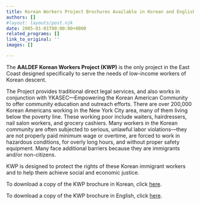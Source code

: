 ```yaml
---
title: Korean Workers Project Brochures Available in Korean and English
authors: []
#layout: layouts/post.njk
date: 2005-01-01T00:00:00+0000
related_programs: []
link_to_original: ''
images: []

---
```

The **AALDEF Korean Workers Project (KWP)** is the only project in the East Coast designed specifically to serve the needs of low-income workers of Korean descent.

The Project provides traditional direct legal services, and also works in conjunction with YKASEC—Empowering the Korean American Community to offer community education and outreach efforts. There are over 200,000 Korean Americans working in the New York City area, many of them living below the poverty line. These working poor include waiters, hairdressers, nail salon workers, and grocery cashiers. Many workers in the Korean community are often subjected to serious, unlawful labor violations—they are not properly paid minimum wage or overtime, are forced to work in hazardous conditions, for overly long hours, and without proper safety equipment. Many face additional barriers because they are immigrants and/or non-citizens.

KWP is designed to protect the rights of these Korean immigrant workers and to help them achieve social and economic justice.

To download a copy of the KWP brochure in Korean, click [here](/uploads/pdf/KWP_Pamphlet_Korean.pdf).

To download a copy of the KWP brochure in English, click [here](/uploads/pdf/KWP_Pamphlet_Eng.pdf).